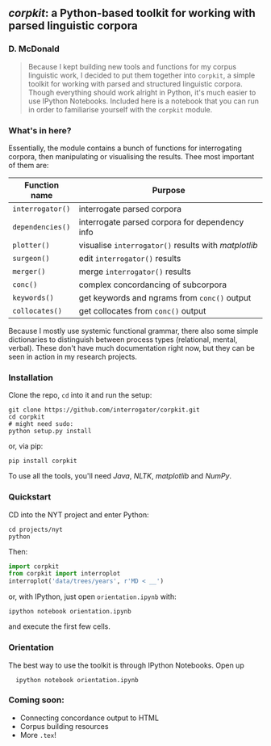## *corpkit*: a Python-based toolkit for working with parsed linguistic corpora

### D. McDonald

> Because I kept building new tools and functions for my corpus linguistic work, I decided to put them together into `corpkit`, a simple toolkit for working with parsed and structured linguistic corpora. Though everything should work alright in Python, it's much easier to use IPython Notebooks. Included here is a notebook that you can run in order to familiarise yourself with the `corpkit` module.

### What's in here?

Essentially, the module contains a bunch of functions for interrogating corpora, then manipulating or visualising the results. Thee most important of them are:

| **Function name** | Purpose                            | 
| ----------------- | ---------------------------------- | 
| `interrogator()`  | interrogate parsed corpora         | 
| `dependencies()`  | interrogate parsed corpora for dependency info        | 
| `plotter()`       | visualise `interrogator()` results with *matplotlib* | 
| `surgeon()`       | edit `interrogator()` results      | 
| `merger()`       | merge `interrogator()` results      | 
| `conc()`          | complex concordancing of subcorpora | 
| `keywords()`          | get keywords and ngrams from `conc()` output | 
| `collocates()`          | get collocates from `conc()` output| 

Because I mostly use systemic functional grammar, there also some simple dictionaries to distinguish between process types (relational, mental, verbal). These don't have much documentation right now, but they can be seen in action in my research projects.

### Installation


Clone the repo, ``cd`` into it and run the setup:

```shell
git clone https://github.com/interrogator/corpkit.git
cd corpkit
# might need sudo:
python setup.py install
```

or, via pip:

```shell
pip install corpkit
```

To use all the tools, you'll need *Java*, *NLTK*, *matplotlib* and *NumPy*.

### Quickstart

CD into the NYT project and enter Python:

```shell
cd projects/nyt
python
```

Then:

```python
import corpkit
from corpkit import interroplot
interroplot('data/trees/years', r'MD < __')
```

or, with IPython, just open `orientation.ipynb` with:

```shell
ipython notebook orientation.ipynb
```

and execute the first few cells.

### Orientation

The best way to use the toolkit is through IPython Notebooks. Open up

      ipython notebook orientation.ipynb

### Coming soon:

* Connecting concordance output to HTML
* Corpus building resources
* More `.tex`!


